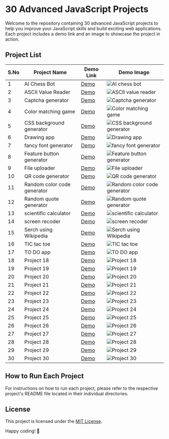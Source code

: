 # 30 Advanced JavaScript Projects

Welcome to the repository containing 30 advanced JavaScript projects to help you improve your JavaScript skills and build exciting web applications. Each project includes a demo link and an image to showcase the project in action.

## Project List

| S.No | Project Name          | Demo Link                                     | Demo Image                                    |
|------|-----------------------|-----------------------------------------------|-----------------------------------------------|
| 1    | AI Chess Bot          | [Demo](https://gafoor.netlify.app/projects/all/30%20adv%20javascript/assets/projects/ai%20chess%20game%20for%20beginners/home)                   | ![AI chess bot](https://github.com/abdul-1432/30_Adv_JS_Projects/assets/124916666/959bbe5e-0b34-4afc-96dd-93da026badb7) |
| 2    | ASCII Value Reader    | [Demo](https://gafoor.netlify.app/projects/all/30%20adv%20javascript/assets/projects/selected%20key%20ascii%20number/home)                   | ![ASCII value reader](https://github.com/abdul-1432/30_Adv_JS_Projects/assets/124916666/c28445b1-aaa2-4261-b113-99a7b1c4cb2a)|
| 3    | Captcha generator     | [Demo](https://gafoor.netlify.app/projects/all/30%20adv%20javascript/assets/projects/random%20captcha%20generator/home)                   | ![Captcha generator](https://github.com/abdul-1432/30_Adv_JS_Projects/assets/124916666/4039ad2a-e173-4eb7-a3a7-20a96d190e6f)|
| 4    | Color matching game   | [Demo](https://gafoor.netlify.app/projects/all/30%20adv%20javascript/assets/projects/colour%20matching%20game/home)                   | ![Color matching game](https://github.com/abdul-1432/30_Adv_JS_Projects/assets/124916666/226a1ba7-1e23-4047-bd6b-46135e5d152e)|
| 5    | CSS background generator| [Demo](https://gafoor.netlify.app/projects/all/30%20adv%20javascript/assets/projects/css%20background%20generator/home)                 | ![CSS background generator](https://github.com/abdul-1432/30_Adv_JS_Projects/assets/124916666/2883417d-0475-4cfd-8311-6e2e237d4539)|
| 6    | Drawing app           | [Demo](https://gafoor.netlify.app/projects/all/30%20adv%20javascript/assets/projects/drawing%20app/home)                   | ![Drawing app](https://github.com/abdul-1432/30_Adv_JS_Projects/assets/124916666/e2a540e5-e881-4a42-aae3-74d2d59532d4)|
| 7    | fancy font generator  | [Demo](https://gafoor.netlify.app/projects/all/30%20adv%20javascript/assets/projects/fontstyler/home)                   | ![fancy font generator](https://github.com/abdul-1432/30_Adv_JS_Projects/assets/124916666/a138932b-9732-4aed-b9b3-96f0a2a54f6a)|
| 8    | Feature button generator| [Demo](https://gafoor.netlify.app/projects/all/30%20adv%20javascript/assets/projects/featured%20button%20generator/home)                 | ![Feature button generator](https://github.com/abdul-1432/30_Adv_JS_Projects/assets/124916666/74ea15a1-88e6-45d9-9422-008c272e0846)|
| 9    | File uploader         | [Demo](https://gafoor.netlify.app/projects/all/30%20adv%20javascript/assets/projects/file%20uploader/home)                   | ![File uploader](https://github.com/abdul-1432/30_Adv_JS_Projects/assets/124916666/98af70f7-06f2-484d-b892-c6a482aca625)|
| 10   | QR code generator     | [Demo](https://gafoor.netlify.app/projects/all/30%20adv%20javascript/assets/projects/qr%20code%20generator/home)                  | ![QR code generator](https://github.com/abdul-1432/30_Adv_JS_Projects/assets/124916666/4abf8749-2ffc-463e-ba51-be96d520dde5)|
| 11   | Random color code generator| [Demo](https://gafoor.netlify.app/projects/all/30%20adv%20javascript/assets/projects/random%20color%20code%20generator/home)             | ![Random color code generator](https://github.com/abdul-1432/30_Adv_JS_Projects/assets/124916666/6762925b-a959-4aac-a71b-3871d8fbb77a)|
| 12   | Random quote generator| [Demo](https://gafoor.netlify.app/projects/all/30%20adv%20javascript/assets/projects/random%20quote%20generator/home)                  | ![Random quote generator](https://github.com/abdul-1432/30_Adv_JS_Projects/assets/124916666/5513f00e-5788-4a47-92b7-1f4bd1261969)|
| 13   | scientific calculator | [Demo](https://gafoor.netlify.app/projects/all/30%20adv%20javascript/assets/projects/scientific%20calculator/home)                  | ![scientific calculator](https://github.com/abdul-1432/30_Adv_JS_Projects/assets/124916666/c653e6e5-4bca-4534-ba1c-2b96a358d7e1)|
| 14   | screen recoder        | [Demo](https://gafoor.netlify.app/projects/all/30%20adv%20javascript/assets/projects/screen%20recoder%20app/home)                  | ![screen recoder](https://github.com/abdul-1432/30_Adv_JS_Projects/assets/124916666/b0b638ea-22a0-415d-851d-e609d9ff75e0)|
| 15   | Serch using Wikipedia | [Demo](https://gafoor.netlify.app/projects/all/30%20adv%20javascript/assets/projects/serching%20using%20wikipedia/home)                  | ![Serch using Wikipedia](https://github.com/abdul-1432/30_Adv_JS_Projects/assets/124916666/7f25781a-6c76-42b9-a448-549045082a50)|
| 16   | TIC tac toe           | [Demo](https://gafoor.netlify.app/projects/all/30%20adv%20javascript/assets/projects/tic%20tac%20toe%20game/home)                  | ![TIC tac toe ](https://github.com/abdul-1432/30_Adv_JS_Projects/assets/124916666/75111d5b-abfb-4359-b00c-07b4d4602e8b)|
| 17   | TO DO app             | [Demo](project17-demo-link)                  | ![TO DO app](https://github.com/abdul-1432/30_Adv_JS_Projects/assets/124916666/e36f46a9-8422-466f-b9bd-a0ee564ff924)|
| 18   | Project 18            | [Demo](project18-demo-link)                  | ![Project 18](https://i.ibb.co/Zh0m0SN/currency-conveter.png)       |
| 19   | Project 19            | [Demo](project19-demo-link)                  | ![Project 19](https://i.ibb.co/PGwMcjX/gaming.png)       |
| 20   | Project 20            | [Demo](project20-demo-link)                  | ![Project 20](https://i.ibb.co/xfVjntY/light-house-builder.png)       |
| 21   | Project 21            | [Demo](project21-demo-link)                  | ![Project 21](https://i.ibb.co/KLgsdG6/movie-rating-app.png)       |
| 22   | Project 22            | [Demo](project22-demo-link)                  | ![Project 22](https://i.ibb.co/mG1rhHm/passwors-generator.png)       |
| 23   | Project 23            | [Demo](project23-demo-link)                  | ![Project 23](https://i.ibb.co/thHJfNH/speach-to-text-convert.png)       |
| 24   | Project 24            | [Demo](project24-demo-link)                  | ![Project 24](https://i.ibb.co/mNnYWvC/weather-app.png)       |
| 25   | Project 25            | [Demo](project25-demo-link)                  | ![Project 25](https://i.ibb.co/1fkQwdQ/emoge-art-generator.png)       |
| 26   | Project 26            | [Demo](project26-demo-link)                  | ![Project 26](project26png)       |
| 27   | Project 27            | [Demo](project27-demo-link)                  | ![Project 27](project27png)       |
| 28   | Project 28            | [Demo](project28-demo-link)                  | ![Project 28](project28-demo-image.png)       |
| 29   | Project 29            | [Demo](project29-demo-link)                  | ![Project 29](project29-demo-image.png)       |
| 30   | Project 30            | [Demo](project30-demo-link)                  | ![Project 30](project30-demo-image.png)       |

## How to Run Each Project

For instructions on how to run each project, please refer to the respective project's README file located in their individual directories.

## License

This project is licensed under the [MIT License](LICENSE.md).

Happy coding! 🚀

